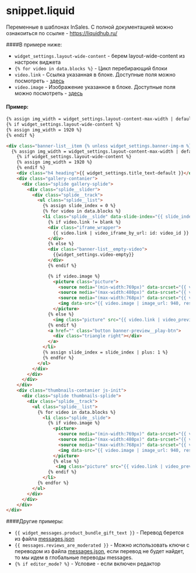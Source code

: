 # snippet.liquid

Переменные в шаблонах InSales. С полной документацией можно ознакоиться по ссылке - <a href="https://liquidhub.ru/" target="_blank">https://liquidhub.ru/</a>

####В примере ниже:
- `widget_settings.layout-wide-content` - берем layout-wide-content из настроек виджета
- `{% for video in data.blocks %}` - Цикл перебирающий блоки 
- `video.link` - Ссылка указанная в блоке. Доступные поля можно посмотреть - <a href="/Generation%204/Виджеты/Структура/info/#blocks_example">здесь</a>
- `video.image` - Изображение указанное в блоке. Доступные поля можно посмотреть - <a href="/Generation%204/Виджеты/Структура/info/#blocks_example">здесь</a> 

#### Пример:
```HTML
{% assign img_width = widget_settings.layout-content-max-width | default: settings.layout-content-max-width  %}
{% if widget_settings.layout-wide-content %}
{% assign img_width = 1920 %}
{% endif %}

<div class="banner-list__item {% unless widget_settings.banner-img-m %}show-mobile{% endunless %}">
  {% assign img_width = widget_settings.layout-content-max-width | default: settings.layout-content-max-width  %}
    {% if widget_settings.layout-wide-content %}
    {% assign img_width = 1920 %}
    {% endif %}
    <div class="h4 heading">{{ widget_settings.title_text-default }}</div>
    <div class="gallery-contanier">
      <div class="splide gallery-splide">
        <div class="splide__slider">
          <div class="splide__track">
            <ul class="splide__list">
              {% assign slide_index = 0 %}
              {% for video in data.blocks %}
              <li class="splide__slide" data-slide-index="{{ slide_index }}">
                {% if video.link != blank %}
                <div class="iframe_wrapper">
                  {{ video.link | video_iframe_by_url: id: video_id }}
                </div>
                {% else %}
                <div class="banner-list__empty-video">
                  {{widget_settings.video-empty}}
                </div>
                {% endif %}

                {% if video.image %}
                  <picture class="picture">
                    <source media="(min-width:769px)" data-srcset="{{ video.image | image_url: img_width, format: 'webp', resizing_type: 'fit_width' }}" type="image/webp" class="lazyload">
                    <source media="(max-width:480px)" data-srcset="{{ video.image | image_url: 500, format: 'webp', resizing_type: 'fit_width' }}" type="image/webp" class="lazyload">
                    <source media="(max-width:768px)" data-srcset="{{ video.image | image_url: 768, format: 'webp', resizing_type: 'fit_width' }}" type="image/webp" class="lazyload">
                    <img data-src="{{ video.image | image_url: 940, resizing_type: 'fit_width' }}" class="lazyload">
                  </picture>
                {% else %}
                  <img class="picture" src="{{ video.link | video_preview_by_url }}" style="max-width: 100%" />
                {% endif %}
                <a href="" class="button banner-preview__play-btn">
                  <div class="triangle right"></div>
                </a>
              </li>
              {% assign slide_index = slide_index | plus: 1 %}
              {% endfor %}
            </ul>
          </div>
        </div>
      </div>
    </div>
    <div class="thumbnails-contanier js-init">
      <div class="splide thumbnails-splide">
        <div class="splide__track">
          <ul class="splide__list">
            {% for video in data.blocks %}
              <li class="splide__slide">
                {% if video.image %}
                  <picture>
                    <source media="(min-width:769px)" data-srcset="{{ video.image | image_url: img_width, format: 'webp', resizing_type: 'fit_width' }}" type="image/webp" class="lazyload">
                    <source media="(max-width:480px)" data-srcset="{{ video.image | image_url: 500, format: 'webp', resizing_type: 'fit_width' }}" type="image/webp" class="lazyload">
                    <source media="(max-width:768px)" data-srcset="{{ video.image | image_url: 768, format: 'webp', resizing_type: 'fit_width' }}" type="image/webp" class="lazyload">
                    <img data-src="{{ video.image | image_url: 940, resizing_type: 'fit_width' }}" class="lazyload">
                  </picture>
                  {% else %}
                   <img class="picture" src="{{ video.link | video_preview_by_url }}" style="max-width: 100%" />
                {% endif %}
              </li>
            {% endfor %}
          </ul>
        </div>
      </div>
    </div>
</div>
```


####Другие примеры:
- `{{ widget_messages.product_bundle_gift_text }}` - Перевод берется из файла <a href="/Generation%204/Виджеты/Структура/messages/" id="translate_example">messages.json</a>
- `{{ messages.reviews_are_moderated }}` - Можно использовать ключи с переводом из файла <a href="/Generation%204/Виджеты/Структура/messages/">messages.json</a>, если перевод не будет найдет, то мы идем в глобальные переводы messages.
- `{% if editor_mode? %}` - Условие - если включен редактор